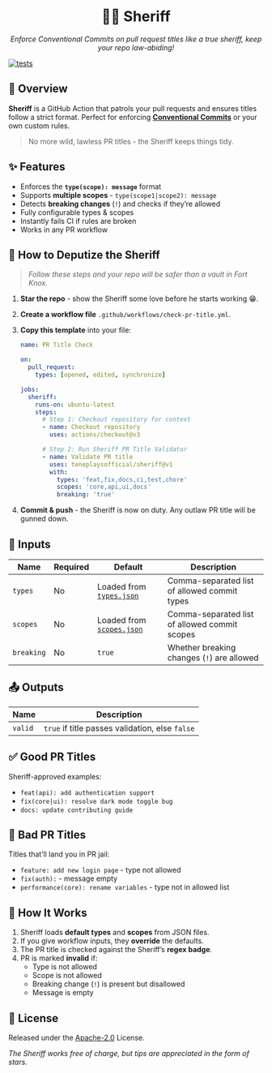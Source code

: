 <div align="center">

# 🕵️‍♂️ Sheriff

_Enforce Conventional Commits on pull request titles like a true sheriff, keep your repo law-abiding!_

</div>

[![tests](https://github.com/teneplaysofficial/sheriff/actions/workflows/tests.yml/badge.svg)](https://github.com/TenEplaysOfficial/sheriff)

## 📜 Overview

**Sheriff** is a GitHub Action that patrols your pull requests and ensures titles follow a strict format. Perfect for enforcing [**Conventional Commits**](https://www.conventionalcommits.org) or your own custom rules.

> No more wild, lawless PR titles - the Sheriff keeps things tidy.

## ✨ Features

- Enforces the **`type(scope): message`** format
- Supports **multiple scopes** - `type(scope1|scope2): message`
- Detects **breaking changes** (`!`) and checks if they’re allowed
- Fully configurable types & scopes
- Instantly fails CI if rules are broken
- Works in any PR workflow

## 🤠 How to Deputize the Sheriff

> _Follow these steps and your repo will be safer than a vault in Fort Knox._

1. **Star the repo** - show the Sheriff some love before he starts working 😁.
2. **Create a workflow file** `.github/workflows/check-pr-title.yml`.
3. **Copy this template** into your file:

   ```yml
   name: PR Title Check

   on:
     pull_request:
       types: [opened, edited, synchronize]

   jobs:
     sheriff:
       runs-on: ubuntu-latest
       steps:
         # Step 1: Checkout repository for context
         - name: Checkout repository
           uses: actions/checkout@v3

         # Step 2: Run Sheriff PR Title Validator
         - name: Validate PR title
           uses: teneplaysofficial/sheriff@v1
           with:
             types: 'feat,fix,docs,ci,test,chore'
             scopes: 'core,api,ui,docs'
             breaking: 'true'
   ```

4. **Commit & push** - the Sheriff is now on duty.
   Any outlaw PR title will be gunned down.

## 🔧 Inputs

| Name       | Required | Default                                                                                                  | Description                                   |
| ---------- | -------- | -------------------------------------------------------------------------------------------------------- | --------------------------------------------- |
| `types`    | No       | Loaded from [`types.json`](https://github.com/teneplaysofficial/sheriff/blob/main/src/data/types.json)   | Comma-separated list of allowed commit types  |
| `scopes`   | No       | Loaded from [`scopes.json`](https://github.com/teneplaysofficial/sheriff/blob/main/src/data/scopes.json) | Comma-separated list of allowed commit scopes |
| `breaking` | No       | `true`                                                                                                   | Whether breaking changes (`!`) are allowed    |

## 📤 Outputs

| Name    | Description                                     |
| ------- | ----------------------------------------------- |
| `valid` | `true` if title passes validation, else `false` |

## ✅ Good PR Titles

Sheriff-approved examples:

- `feat(api): add authentication support`
- `fix(core|ui): resolve dark mode toggle bug`
- `docs: update contributing guide`

## 🚫 Bad PR Titles

Titles that’ll land you in PR jail:

- `feature: add new login page` - type not allowed
- `fix(auth):` - message empty
- `performance(core): rename variables` - type not in allowed list

## 🔨 How It Works

1. Sheriff loads **default types** and **scopes** from JSON files.
2. If you give workflow inputs, they **override** the defaults.
3. The PR title is checked against the Sheriff’s **regex badge**.
4. PR is marked **invalid** if:
   - Type is not allowed
   - Scope is not allowed
   - Breaking change (`!`) is present but disallowed
   - Message is empty

## 📜 License

Released under the [Apache-2.0](LICENSE) License.

_The Sheriff works free of charge, but tips are appreciated in the form of stars._
